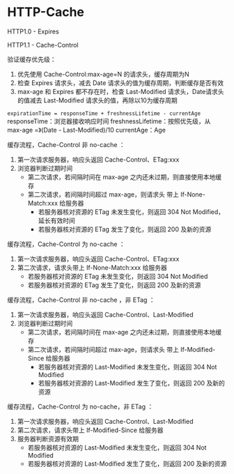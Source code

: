 # HTTP-Cache

HTTP1.0 - Expires

HTTP1.1 - Cache-Control

验证缓存优先级：
1. 优先使用 Cache-Control:max-age=N 的请求头，缓存周期为N
2. 检查 Expires 请求头，减去 Date 请求头的值为缓存周期，判断缓存是否有效
3. max-age 和 Expires 都不存在时，检查 Last-Modified 请求头，Date请求头的值减去 Last-Modified 请求头的值，再除以10为缓存周期

`expirationTime = responseTime + freshnessLifetime - currentAge`
responseTime：浏览器接收响应时间
freshnessLifetime：按照优先级，从 max-age =》(Date - Last-Modified)/10
currentAge：Age

缓存流程，Cache-Control 非 no-cache ：
1. 第一次请求服务器，响应头返回 Cache-Control、ETag:xxx
2. 浏览器判断过期时间
    * 第二次请求，若间隔时间在 max-age 之内还未过期，则直接使用本地缓存
    * 第二次请求，若间隔时间超过 max-age，则请求头 带上 If-None-Match:xxx 给服务器
        * 若服务器核对资源的 ETag 未发生变化，则返回 304 Not Modified，延长有效时间
        * 若服务器核对资源的 ETag 发生了变化，则返回 200 及新的资源

缓存流程，Cache-Control 为 no-cache ：
1. 第一次请求服务器，响应头返回 Cache-Control、ETag:xxx
2. 第二次请求，请求头带上 If-None-Match:xxx 给服务器
    * 若服务器核对资源的 ETag 未发生变化，则返回 304 Not Modified
    * 若服务器核对资源的 ETag 发生了变化，则返回 200 及新的资源

缓存流程，Cache-Control 非 no-cache ，非 ETag ：
1. 第一次请求服务器，响应头返回 Cache-Control、Last-Modified
2. 浏览器判断过期时间
    * 第二次请求，若间隔时间在 max-age 之内还未过期，则直接使用本地缓存
    * 第二次请求，若间隔时间超过 max-age，则请求头 带上 If-Modified-Since 给服务器
        * 若服务器核对资源的 Last-Modified 未发生变化，则返回 304 Not Modified
        * 若服务器核对资源的 Last-Modified 发生了变化，则返回 200 及新的资源

缓存流程，Cache-Control 为 no-cache，非 ETag ：
1. 第一次请求服务器，响应头返回 Cache-Control、Last-Modified
2. 第二次请求，请求头带上 If-Modified-Since 给服务器
3. 服务器判断资源有效期
    * 若服务器核对资源的 Last-Modified 未发生变化，则返回 304 Not Modified
    * 若服务器核对资源的 Last-Modified 发生了变化，则返回 200 及新的资源
